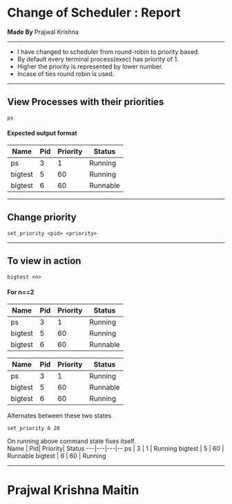 # Change of Scheduler : Report

**Made By** Prajwal Krishna

-----------
- I  have changed to scheduler from round-robin to priority based.
- By default every terminal process(exec) has priority of 1.
- Higher the priority is represented by lower number.
- Incase of ties round robin is used.
--------
## View Processes with their priorities
    ps
#### Expected output format

Name | Pid| Priority| Status
---|---|---|--
ps | 3 | 1 | Running
bigtest | 5 | 60 | Running
bigtest | 6 | 60 | Runnable
-------------------
## Change priority
    set_priority <pid> <priority>
----------
## To view in action
    bigtest <n>

#### For n==2
Name | Pid| Priority| Status
---|---|---|--
ps | 3 | 1 | Running
bigtest | 5 | 60 | Running
bigtest | 6 | 60 | Runnable

Name | Pid| Priority| Status
---|---|---|--
ps | 3 | 1 | Running
bigtest | 5 | 60 | Runnable
bigtest | 6 | 60 | Running

Alternates between these two states

    set_priority 6 20

On running above command state fixes itself.    
Name | Pid| Priority| Status
---|---|---|--
ps | 3 | 1 | Running
bigtest | 5 | 60 | Runnable
bigtest | 6 | 60 | Running
__________
# Prajwal Krishna Maitin
